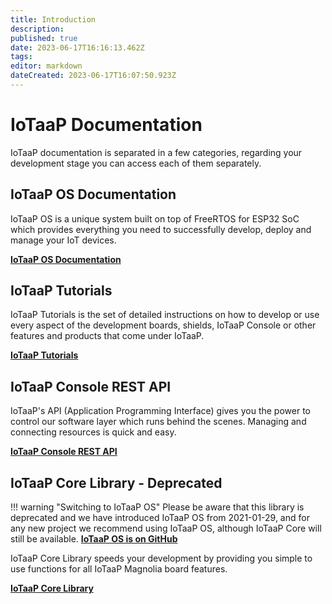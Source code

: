 ```yaml
---
title: Introduction
description: 
published: true
date: 2023-06-17T16:16:13.462Z
tags: 
editor: markdown
dateCreated: 2023-06-17T16:07:50.923Z
---
```


# IoTaaP Documentation

IoTaaP documentation is separated in a few categories, regarding your development stage you can access each of them separately.

## IoTaaP OS Documentation

IoTaaP OS is a unique system built on top of FreeRTOS for ESP32 SoC which provides everything you need to successfully develop, deploy and manage your IoT devices.

[**IoTaaP OS Documentation**](https://docs.iotaap.io/docs-iotaap-os/)

## IoTaaP Tutorials

IoTaaP Tutorials is the set of detailed instructions on how to develop or use every aspect of the development boards, shields,
IoTaaP Console or other features and products that come under IoTaaP.

[**IoTaaP Tutorials**](https://docs.iotaap.io/docs-tutorials/)

## IoTaaP Console REST API

IoTaaP's API (Application Programming Interface) gives you the power to control our software layer which runs behind the scenes. Managing and connecting resources is quick and easy.

[**IoTaaP Console REST API**](https://docs.iotaap.io/docs-rest/)

## IoTaaP Core Library - Deprecated

!!! warning "Switching to IoTaaP OS"
    Please be aware that this library is deprecated and we have introduced IoTaaP OS from 2021-01-29, and for any new project
    we recommend using IoTaaP OS, although IoTaaP Core will still be available.
    [**IoTaaP OS is on GitHub**](https://github.com/iotaap/iotaap-os)

IoTaaP Core Library speeds your development by providing you simple to use functions for all IoTaaP Magnolia board features.

[**IoTaaP Core Library**](https://docs.iotaap.io/docs-core/)
